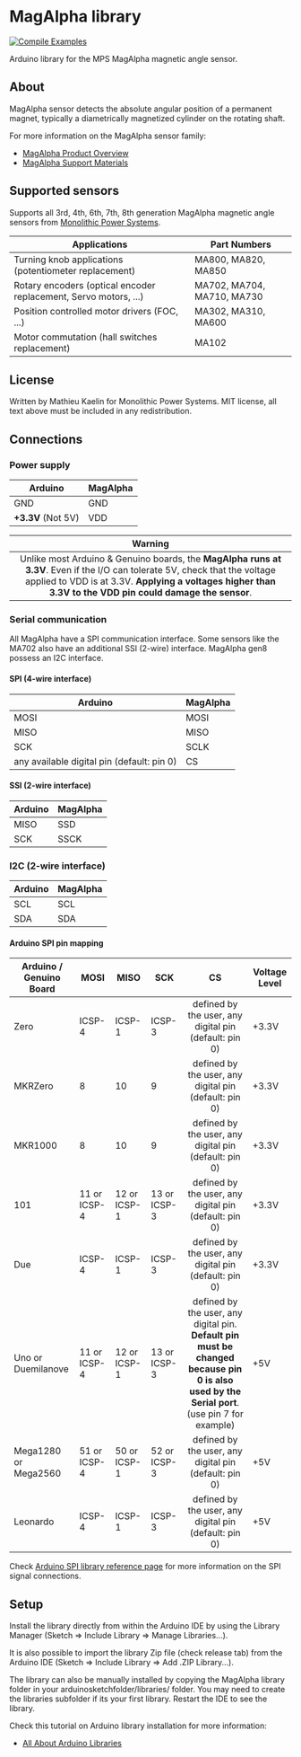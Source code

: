 # MagAlpha library
[![Compile Examples](https://github.com/monolithicpower/MagAlpha-Arduino-Library/actions/workflows/compile-examples.yml/badge.svg)](https://github.com/monolithicpower/MagAlpha-Arduino-Library/actions/workflows/compile-examples.yml)

Arduino library for the MPS MagAlpha magnetic angle sensor.

## About
MagAlpha sensor detects the absolute angular position of a permanent magnet, typically a diametrically magnetized cylinder on the rotating shaft.

For more information on the MagAlpha sensor family:
* [MagAlpha Product Overview](http://www.monolithicpower.com/Products/Position-Sensors/Products-Overview)
* [MagAlpha Support Materials](http://www.monolithicpower.com/Design-Support/Position-Sensors-Design-Support)

## Supported sensors
Supports all 3rd, 4th, 6th, 7th, 8th generation MagAlpha magnetic angle sensors from [Monolithic Power Systems](https://www.monolithicpower.com/).

| Applications | Part Numbers |
| ------------| ------------ |
| Turning knob applications (potentiometer replacement) | MA800, MA820, MA850 |
| Rotary encoders (optical encoder replacement, Servo motors, ...) | MA702, MA704, MA710, MA730 |
| Position controlled motor drivers (FOC, ...) | MA302, MA310, MA600 |
| Motor commutation (hall switches replacement) | MA102 |


## License
Written by Mathieu Kaelin for Monolithic Power Systems.
MIT license, all text above must be included in any redistribution.


## Connections
### Power supply
| Arduino  | MagAlpha |
| -------- | -------- |
| GND      | GND      |
| **+3.3V** (Not 5V)| VDD  |

| Warning |
| :-------: |
| Unlike most Arduino & Genuino boards, the **MagAlpha runs at 3.3V**. Even if the I/O can tolerate 5V, check that the voltage applied to VDD is at 3.3V. **Applying a voltages higher than 3.3V to the VDD pin could damage the sensor**.|

### Serial communication
All MagAlpha have a SPI communication interface. Some sensors like the MA702 also have an additional SSI (2-wire) interface.
MagAlpha gen8 possess an I2C interface.

#### SPI (4-wire interface)
| Arduino  | MagAlpha |
| -------- | -------- |
| MOSI     | MOSI     |
| MISO     | MISO     |
| SCK      | SCLK     |
| any available digital pin (default: pin 0) | CS |

#### SSI (2-wire interface)
| Arduino  | MagAlpha |
| -------- | -------- |
| MISO     | SSD      |
| SCK      | SSCK     |

### I2C (2-wire interface)
| Arduino  | MagAlpha |
| -------- | -------- |
| SCL      | SCL      |
| SDA      | SDA      |

#### Arduino SPI pin mapping
| Arduino / Genuino Board | MOSI | MISO | SCK | CS  | Voltage Level |
| ----------------------- | ---- | ---- | ---- | :---: | ------------- |
| Zero                    | ICSP-4 | ICSP-1 | ICSP-3 | defined by the user, any digital pin (default: pin 0)  | +3.3V |
| MKRZero                 | 8 | 10 | 9 | defined by the user, any digital pin (default: pin 0)  | +3.3V |
| MKR1000                 | 8 | 10 | 9 | defined by the user, any digital pin (default: pin 0)  | +3.3V |
| 101                     | 11 or ICSP-4 | 12 or ICSP-1 | 13 or ICSP-3 | defined by the user, any digital pin (default: pin 0)  | +3.3V |
| Due                     | ICSP-4 | ICSP-1 | ICSP-3 | defined by the user, any digital pin (default: pin 0)  | +3.3V |
| Uno or Duemilanove      | 11 or ICSP-4 | 12 or ICSP-1 | 13 or ICSP-3 | defined by the user, any digital pin. **Default pin must be changed because pin 0 is also used by the Serial port**. (use pin 7 for example)  | +5V |
| Mega1280 or Mega2560    | 51 or ICSP-4 | 50 or ICSP-1 | 52 or ICSP-3 | defined by the user, any digital pin (default: pin 0)  | +5V |
| Leonardo                | ICSP-4 | ICSP-1 | ICSP-3 | defined by the user, any digital pin (default: pin 0)  | +5V |

Check [Arduino SPI library reference page](https://www.arduino.cc/en/Reference/SPI) for more information on the SPI signal connections.

## Setup
Install the library directly from within the Arduino IDE by using the Library Manager (Sketch => Include Library => Manage Libraries...).

It is also possible to import the library Zip file (check release tab) from the Arduino IDE (Sketch => Include Library => Add .ZIP Library...).

The library can also be manually installed by copying the MagAlpha library folder in your arduinosketchfolder/libraries/ folder. You may need to create the libraries subfolder if its your first library. Restart the IDE to see the library.

Check this tutorial on Arduino library installation for more information:
* [All About Arduino Libraries](http://learn.adafruit.com/adafruit-all-about-arduino-libraries-install-use)

